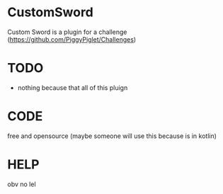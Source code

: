 # CustomSword
Custom Sword is a plugin for a challenge (https://github.com/PiggyPiglet/Challenges)

# TODO
- nothing because that all of this pluign

# CODE
free and opensource (maybe someone will use this because is in kotlin)

# HELP
obv no lel
